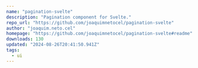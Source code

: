 ```yaml
---
name: "pagination-svelte"
description: "Pagination component for Svelte."
repo_url: "https://github.com/joaquimnetocel/pagination-svelte"
author: "joaquim.neto.cel"
homepage: "https://github.com/joaquimnetocel/pagination-svelte#readme"
downloads: 130
updated: "2024-08-26T20:41:50.941Z"
tags: 
  - ui
---
```

